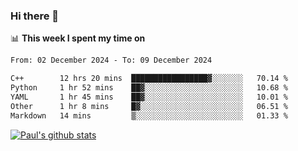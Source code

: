 ### Hi there 👋

📊 **This week I spent my time on**
<!--START_SECTION:waka-->

```txt
From: 02 December 2024 - To: 09 December 2024

C++        12 hrs 20 mins  █████████████████▓░░░░░░░   70.14 %
Python     1 hr 52 mins    ██▓░░░░░░░░░░░░░░░░░░░░░░   10.68 %
YAML       1 hr 45 mins    ██▓░░░░░░░░░░░░░░░░░░░░░░   10.01 %
Other      1 hr 8 mins     █▓░░░░░░░░░░░░░░░░░░░░░░░   06.51 %
Markdown   14 mins         ▒░░░░░░░░░░░░░░░░░░░░░░░░   01.33 %
```

<!--END_SECTION:waka-->


[![Paul's github stats](https://github-readme-stats.vercel.app/api?username=mickeyouyou&theme=dracula&show_icons=true)](https://github.com/anuraghazra/github-readme-stats)
